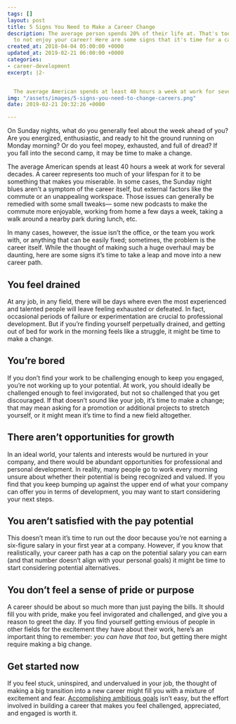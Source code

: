 ```yaml
---
tags: []
layout: post
title: 5 Signs You Need to Make a Career Change
description: The average person spends 20% of their life at. That's too much time
  to not enjoy your career! Here are some signs that it's time for a career switch.
created_at: 2018-04-04 05:00:00 +0000
updated_at: 2019-02-21 06:00:00 +0000
categories:
- career-development
excerpt: |2-


  The average American spends at least 40 hours a week at work for several decades. A career represents too much of your lifespan for it to be something that makes you miserable. While the thought of making such a huge overhaul may be daunting, here are some signs it’s time to take a leap and move into a new career path.
img: "/assets/images/5-signs-you-need-to-change-careers.png"
date: 2019-02-21 20:32:26 +0000

---
```

On Sunday nights, what do you generally feel about the week ahead of you? Are you energized, enthusiastic, and ready to hit the ground running on Monday morning? Or do you feel mopey, exhausted, and full of dread? If you fall into the second camp, it may be time to make a change.

The average American spends at least 40 hours a week at work for several decades. A career represents too much of your lifespan for it to be something that makes you miserable. In some cases, the Sunday night blues aren’t a symptom of the career itself, but external factors like the commute or an unappealing workspace. Those issues can generally be remedied with some small tweaks— some new podcasts to make the commute more enjoyable, working from home a few days a week, taking a walk around a nearby park during lunch, etc.

In many cases, however, the issue isn’t the office, or the team you work with, or anything that can be easily fixed; sometimes, the problem is the career itself. While the thought of making such a huge overhaul may be daunting, here are some signs it’s time to take a leap and move into a new career path.

## You feel drained

At any job, in any field, there will be days where even the most experienced and talented people will leave feeling exhausted or defeated. In fact, occasional periods of failure or experimentation are crucial to professional development. But if you’re finding yourself perpetually drained, and getting out of bed for work in the morning feels like a struggle, it might be time to make a change.

## You’re bored

If you don’t find your work to be challenging enough to keep you engaged, you’re not working up to your potential. At work, you should ideally be challenged enough to feel invigorated, but not so challenged that you get discouraged. If that doesn’t sound like your job, it’s time to make a change; that may mean asking for a promotion or additional projects to stretch yourself, or it might mean it’s time to find a new field altogether.

## There aren’t opportunities for growth

In an ideal world, your talents and interests would be nurtured in your company, and there would be abundant opportunities for professional and personal development. In reality, many people go to work every morning unsure about whether their potential is being recognized and valued. If you find that you keep bumping up against the upper end of what your company can offer you in terms of development, you may want to start considering your next steps.

## You aren’t satisfied with the pay potential

This doesn’t mean it’s time to run out the door because you’re not earning a six-figure salary in your first year at a company. However, if you know that realistically, your career path has a cap on the potential salary you can earn (and that number doesn’t align with your personal goals) it might be time to start considering potential alternatives.

## You don’t feel a sense of pride or purpose

A career should be about so much more than just paying the bills. It should fill you with pride, make you feel invigorated and challenged, and give you a reason to greet the day. If you find yourself getting envious of people in other fields for the excitement they have about their work, here’s an important thing to remember: _you can have that too_, but getting there might require making a big change.

## Get started now

If you feel stuck, uninspired, and undervalued in your job, the thought of making a big transition into a new career might fill you with a mixture of excitement and fear. [Accomplishing ambitious goals](https://blog.austincodingacademy.com/how-to-achieve-big-goals-this-year) isn’t easy, but the effort involved in building a career that makes you feel challenged, appreciated, and engaged is worth it.